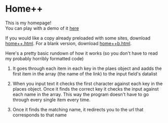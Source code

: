# Home++
This is my homepage!  
You can play with a demo of it [here](https://dospunk.github.io/home++.html)

If you would like a copy already preloaded with some sites, download [home++.html](https://raw.githubusercontent.com/dospunk/homeplusplus/master/home%2B%2B.html). For a blank version, download [home++b.html](https://raw.githubusercontent.com/dospunk/homeplusplus/master/home%2B%2Bb.html).

Here's a pretty basic rundown of how it works (so you don't have to read my probably horribly formatted code)

1. It goes through each item in each key in the plaes object and aadds the first item in the array (the name of the link) to the input field's datalist

2. When you input text it checks the first character against each key in the places object. Once it finds the correct key it checks the input against each name in the array. This way the program doesn't have to go through every single item every time.

3. Once it finds the matching name, it redirects you to the url that corresponds to that name
